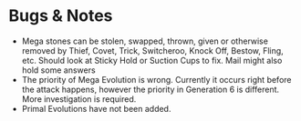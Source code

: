 # Bugs & Notes

- Mega stones can be stolen, swapped, thrown, given or otherwise removed by Thief, Covet, Trick, Switcheroo, Knock Off, Bestow, Fling, etc. Should look at Sticky Hold or Suction Cups to fix. Mail might also hold some answers
- The priority of Mega Evolution is wrong. Currently it occurs right before the attack happens, however the priority in Generation 6 is different. More investigation is required.
- Primal Evolutions have not been added.